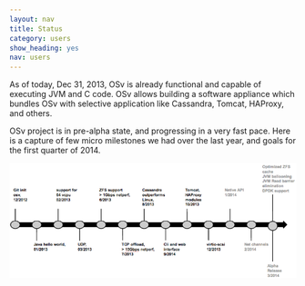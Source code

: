 ```yaml
---
layout: nav
title: Status
category: users
show_heading: yes
nav: users
---
```


As of today, Dec 31, 2013, OSv is already functional and capable of executing JVM and C code.
OSv allows building a software appliance which bundles OSv with selective application like Cassandra, Tomcat,  HAProxy, and others.

OSv project is in pre-alpha state, and progressing in a very fast pace.
Here is a capture of few micro milestones we had over the last year, and goals for the first quarter of 2014.

<!--more-->

![Status](/images/milestones_20131231_a.png)
